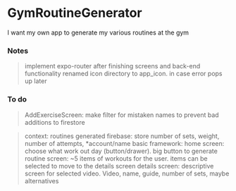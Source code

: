 # GymRoutineGenerator

I want my own app to generate my various routines at the gym

### Notes

> implement expo-router after finishing screens and back-end functionality
> renamed icon directory to app_icon. in case error pops up later

### To do

> AddExerciseScreen: make filter for mistaken names to prevent bad additions to firestore

> context: routines generated
> firebase: store number of sets, weight, number of attempts, \*account/name
> basic framework:
> home screen: choose what work out day (button/drawer). big button to generate
> routine screen: ~5 items of workouts for the user. items can be selected to move to the details screen
> details screen: descriptive screen for selected video. Video, name, guide, number of sets, maybe alternatives
